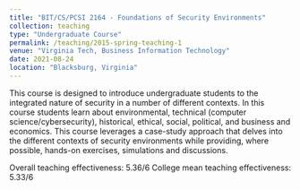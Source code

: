 ```yaml
---
title: "BIT/CS/PCSI 2164 - Foundations of Security Environments"
collection: teaching
type: "Undergraduate Course"
permalink: /teaching/2015-spring-teaching-1
venue: "Virginia Tech, Business Information Technology"
date: 2021-08-24
location: "Blacksburg, Virginia"
---
```


This course is designed to introduce undergraduate students to the integrated nature of security in a number of different contexts. In this course students learn about environmental, technical (computer science/cybersecurity), historical, ethical, social, political, and business and economics. This course leverages a case-study approach that delves into the different contexts of security environments while providing, where possible, hands-on exercises, simulations and discussions. 

Overall teaching effectiveness: 5.36/6 
College mean teaching effectiveness: 5.33/6
